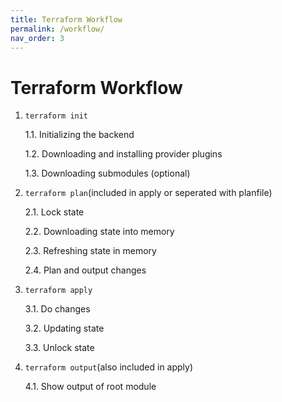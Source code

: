 ```yaml
---
title: Terraform Workflow
permalink: /workflow/
nav_order: 3
---
```


# Terraform Workflow

1. `terraform init`

    1.1. Initializing the backend

    1.2. Downloading and installing provider plugins

    1.3. Downloading submodules (optional)

2. `terraform plan`(included in apply or seperated with planfile)

    2.1. Lock state

    2.2. Downloading state into memory

    2.3. Refreshing state in memory

    2.4. Plan and output changes

3. `terraform apply`

    3.1. Do changes

    3.2. Updating state

    3.3. Unlock state

4. `terraform output`(also included in apply)

    4.1. Show output of root module
